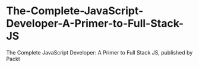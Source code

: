 # The-Complete-JavaScript-Developer-A-Primer-to-Full-Stack-JS
The Complete JavaScript Developer: A Primer to Full Stack JS, published by Packt
